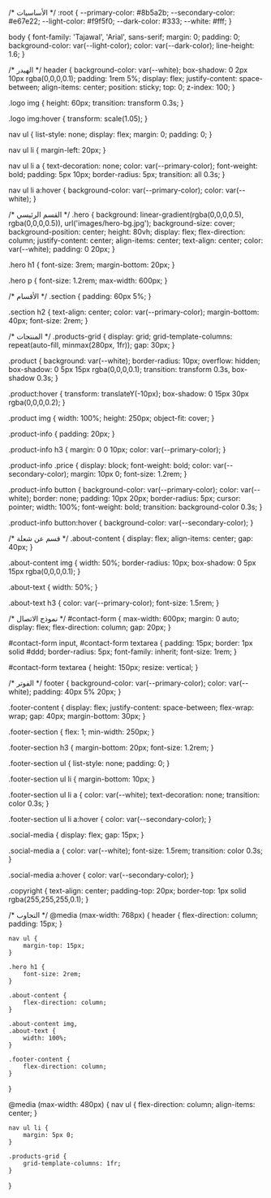 /* الأساسيات */
:root {
    --primary-color: #8b5a2b;
    --secondary-color: #e67e22;
    --light-color: #f9f5f0;
    --dark-color: #333;
    --white: #fff;
}

body {
    font-family: 'Tajawal', 'Arial', sans-serif;
    margin: 0;
    padding: 0;
    background-color: var(--light-color);
    color: var(--dark-color);
    line-height: 1.6;
}

/* الهيدر */
header {
    background-color: var(--white);
    box-shadow: 0 2px 10px rgba(0,0,0,0.1);
    padding: 1rem 5%;
    display: flex;
    justify-content: space-between;
    align-items: center;
    position: sticky;
    top: 0;
    z-index: 100;
}

.logo img {
    height: 60px;
    transition: transform 0.3s;
}

.logo img:hover {
    transform: scale(1.05);
}

nav ul {
    list-style: none;
    display: flex;
    margin: 0;
    padding: 0;
}

nav ul li {
    margin-left: 20px;
}

nav ul li a {
    text-decoration: none;
    color: var(--primary-color);
    font-weight: bold;
    padding: 5px 10px;
    border-radius: 5px;
    transition: all 0.3s;
}

nav ul li a:hover {
    background-color: var(--primary-color);
    color: var(--white);
}

/* القسم الرئيسي */
.hero {
    background: linear-gradient(rgba(0,0,0,0.5), rgba(0,0,0,0.5)), url('images/hero-bg.jpg');
    background-size: cover;
    background-position: center;
    height: 80vh;
    display: flex;
    flex-direction: column;
    justify-content: center;
    align-items: center;
    text-align: center;
    color: var(--white);
    padding: 0 20px;
}

.hero h1 {
    font-size: 3rem;
    margin-bottom: 20px;
}

.hero p {
    font-size: 1.2rem;
    max-width: 600px;
}

/* الأقسام */
.section {
    padding: 60px 5%;
}

.section h2 {
    text-align: center;
    color: var(--primary-color);
    margin-bottom: 40px;
    font-size: 2rem;
}

/* المنتجات */
.products-grid {
    display: grid;
    grid-template-columns: repeat(auto-fill, minmax(280px, 1fr));
    gap: 30px;
}

.product {
    background: var(--white);
    border-radius: 10px;
    overflow: hidden;
    box-shadow: 0 5px 15px rgba(0,0,0,0.1);
    transition: transform 0.3s, box-shadow 0.3s;
}

.product:hover {
    transform: translateY(-10px);
    box-shadow: 0 15px 30px rgba(0,0,0,0.2);
}

.product img {
    width: 100%;
    height: 250px;
    object-fit: cover;
}

.product-info {
    padding: 20px;
}

.product-info h3 {
    margin: 0 0 10px;
    color: var(--primary-color);
}

.product-info .price {
    display: block;
    font-weight: bold;
    color: var(--secondary-color);
    margin: 10px 0;
    font-size: 1.2rem;
}

.product-info button {
    background-color: var(--primary-color);
    color: var(--white);
    border: none;
    padding: 10px 20px;
    border-radius: 5px;
    cursor: pointer;
    width: 100%;
    font-weight: bold;
    transition: background-color 0.3s;
}

.product-info button:hover {
    background-color: var(--secondary-color);
}

/* قسم عن شعلة */
.about-content {
    display: flex;
    align-items: center;
    gap: 40px;
}

.about-content img {
    width: 50%;
    border-radius: 10px;
    box-shadow: 0 5px 15px rgba(0,0,0,0.1);
}

.about-text {
    width: 50%;
}

.about-text h3 {
    color: var(--primary-color);
    font-size: 1.5rem;
}

/* نموذج الاتصال */
#contact-form {
    max-width: 600px;
    margin: 0 auto;
    display: flex;
    flex-direction: column;
    gap: 20px;
}

#contact-form input,
#contact-form textarea {
    padding: 15px;
    border: 1px solid #ddd;
    border-radius: 5px;
    font-family: inherit;
    font-size: 1rem;
}

#contact-form textarea {
    height: 150px;
    resize: vertical;
}

/* الفوتر */
footer {
    background-color: var(--primary-color);
    color: var(--white);
    padding: 40px 5% 20px;
}

.footer-content {
    display: flex;
    justify-content: space-between;
    flex-wrap: wrap;
    gap: 40px;
    margin-bottom: 30px;
}

.footer-section {
    flex: 1;
    min-width: 250px;
}

.footer-section h3 {
    margin-bottom: 20px;
    font-size: 1.2rem;
}

.footer-section ul {
    list-style: none;
    padding: 0;
}

.footer-section ul li {
    margin-bottom: 10px;
}

.footer-section ul li a {
    color: var(--white);
    text-decoration: none;
    transition: color 0.3s;
}

.footer-section ul li a:hover {
    color: var(--secondary-color);
}

.social-media {
    display: flex;
    gap: 15px;
}

.social-media a {
    color: var(--white);
    font-size: 1.5rem;
    transition: color 0.3s;
}

.social-media a:hover {
    color: var(--secondary-color);
}

.copyright {
    text-align: center;
    padding-top: 20px;
    border-top: 1px solid rgba(255,255,255,0.1);
}

/* التجاوب */
@media (max-width: 768px) {
    header {
        flex-direction: column;
        padding: 15px;
    }
    
    nav ul {
        margin-top: 15px;
    }
    
    .hero h1 {
        font-size: 2rem;
    }
    
    .about-content {
        flex-direction: column;
    }
    
    .about-content img,
    .about-text {
        width: 100%;
    }
    
    .footer-content {
        flex-direction: column;
    }
}

@media (max-width: 480px) {
    nav ul {
        flex-direction: column;
        align-items: center;
    }
    
    nav ul li {
        margin: 5px 0;
    }
    
    .products-grid {
        grid-template-columns: 1fr;
    }
}
